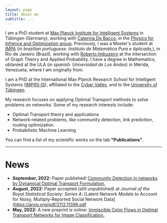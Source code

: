 ```yaml
---
layout: page
title: About me
subtitle: ...
---
```


I am a PhD student at [Max Planck Institute for Intelligent Systems](https://is.mpg.de/) in Tübingen (Germany), working with [Caterina De Bacco](https://www.cdebacco.com/), in the [Physics for Infrence and Optimization group](https://pio.is.mpg.de/person/cdebacco). Previously, I was a Master's student at [IMPA](https://impa.br/) (_in brazilian portuguese: Instituto de Matemática Pura e Aplicada,_), in Rio de Janeiro (Brazil), working with [Roberto Imbuzeiro](https://scholar.google.com/citations?hl=es&user=E5NCCUEAAAAJ&view_op=list_works&sortby=pubdate) at the intersection of Graph Theory and Applied Probability. I have a degree in Mathematics, obtanied at the ULA (_in spanish: Universidad de Los Andes_) in Mérida, Venezuela, where I am originally from.

I am a PhD at the International Max Planck Research School for Intelligent Systems ([IMPRS-IS](https://imprs.is.mpg.de/)), affiliated to the [Cyber Valley](https://cyber-valley.de/), and to the [University of Tübingen](https://uni-tuebingen.de/).

My research focuses on applying Optimal Transport methods to solve problems on networks. Some of my research interests include:
- Optimal Transport theory and applications
- Network-related problems, like community detection, link prediction, routing optimization.
- Probabilistic Machine Learning

You can find a list of my scientific works on the tab **"Publications"**.
___

# News
- **September, 2022:** Paper published! [Community Detection in networks by Dynamical Optimal Transport Formulation.](https://www.nature.com/articles/s41598-022-20986-y)
- **August, 2022:** Paper accepted (still unpublished) at _Journal of the Royal Statistical Society: Series A_: [Latent Network Models to Account for Noisy, Multiply-Reported Social Network Data](https://arxiv.org/pdf/2112.11396.pdf
- **May, 2022:** A new preprint is online: [Immiscible Color Flows in Optimal Transport Networks for Image Classification.](https://aleable.github.io/publication/996_lonardi2022immiscible)

